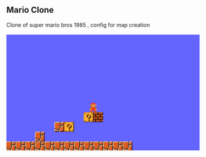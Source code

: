 ## Mario Clone
Clone of super mario bros 1985 , config for map creation
<br/><br/>
![preview](preview/mario-clone-pic.png)
